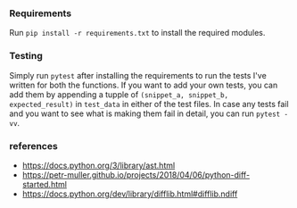 ### Requirements
Run `pip install -r requirements.txt` to install the required modules. 

### Testing
Simply run `pytest` after installing the requirements to run the tests I've written for both the functions.
If you want to add your own tests, you can add them by appending a tupple of `(snippet_a, snippet_b, expected_result)` in `test_data` in either of the test files. In case any tests fail and you want to see what is making them fail in detail, you can run `pytest -vv`.

### references
- https://docs.python.org/3/library/ast.html
- https://petr-muller.github.io/projects/2018/04/06/python-diff-started.html
- https://docs.python.org/dev/library/difflib.html#difflib.ndiff